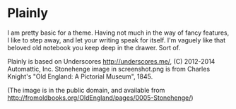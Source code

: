Plainly
===

I am pretty basic for a theme. Having not much in the way of fancy features, I like to step away, and let your writing speak for itself. I'm vaguely like that beloved old notebook you keep deep in the drawer. Sort of.

Plainly is based on Underscores http://underscores.me/, (C) 2012-2014 Automattic, Inc. Stonehenge image in screenshot.png is from Charles Knight's "Old England: A Pictorial Museum", 1845.

(The image is in the public domain, and available from http://fromoldbooks.org/OldEngland/pages/0005-Stonehenge/)
